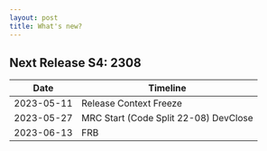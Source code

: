 ```yaml
---
layout: post
title: What's new?
---
```


## Next Release S4: 2308

| Date | Timeline |
|------|-------------|
|2023-05-11| Release Context Freeze |
|2023-05-27| MRC Start (Code Split 22-08) DevClose|
|2023-06-13| FRB |
